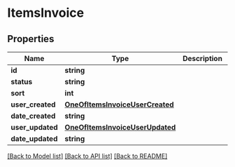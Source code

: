 # ItemsInvoice

## Properties
Name | Type | Description | Notes
------------ | ------------- | ------------- | -------------
**id** | **string** |  | [optional] 
**status** | **string** |  | [optional] 
**sort** | **int** |  | [optional] 
**user_created** | [**OneOfItemsInvoiceUserCreated**](OneOfItemsInvoiceUserCreated.md) |  | [optional] 
**date_created** | **string** |  | [optional] 
**user_updated** | [**OneOfItemsInvoiceUserUpdated**](OneOfItemsInvoiceUserUpdated.md) |  | [optional] 
**date_updated** | **string** |  | [optional] 

[[Back to Model list]](../../README.md#documentation-for-models) [[Back to API list]](../../README.md#documentation-for-api-endpoints) [[Back to README]](../../README.md)

